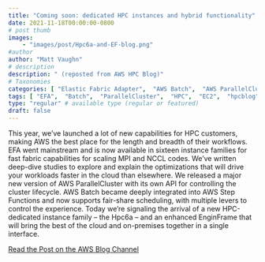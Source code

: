 ```yaml
---
title: "Coming soon: dedicated HPC instances and hybrid functionality"
date: 2021-11-18T00:00:00-0800
# post thumb
images:
    - "images/post/Hpc6a-and-EF-blog.png"
#author
author: "Matt Vaughn"
# description
description: " (reposted from AWS HPC Blog)"
# Taxonomies
categories: [ "Elastic Fabric Adapter",  "AWS Batch",  "AWS ParallelCluster", ]
tags: [ "EFA",  "Batch",  "ParallelCluster",  "HPC",  "EC2",  "hpcblog", ]
type: "regular" # available type (regular or featured)
draft: false
---
```


This year, we’ve launched a lot of new capabilities for HPC customers, making AWS the best place for the length and breadth of their workflows. EFA went mainstream and is now available in sixteen instance families for fast fabric capabilities for scaling MPI and NCCL codes. We’ve written deep-dive studies to explore and explain the optimizations that will drive your workloads faster in the cloud than elsewhere. We released a major new version of AWS ParallelCluster with its own API for controlling the cluster lifecycle. AWS Batch became deeply integrated into AWS Step Functions and now supports fair-share scheduling, with multiple levers to control the experience. Today we’re signaling the arrival of a new HPC-dedicated instance family – the Hpc6a – and an enhanced EnginFrame that will bring the best of the cloud and on-premises together in a single interface.

<a href="https://aws.amazon.com/blogs/hpc/coming-soon-dedicated-hpc-instances-and-hybrid-functionality/" class="btn btn-primary btn-lg active" role="button" aria-pressed="true" style="margin-top: 8px;">Read the Post on the AWS Blog Channel</a>